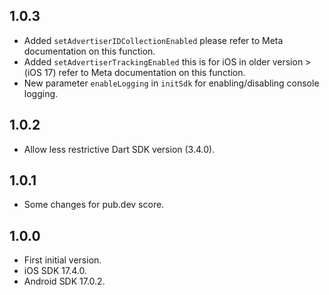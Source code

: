 ## 1.0.3

* Added `setAdvertiserIDCollectionEnabled` please refer to Meta documentation on this function.
* Added `setAdvertiserTrackingEnabled` this is for iOS in older version  >(iOS 17) refer to Meta documentation on this function.
* New parameter `enableLogging` in `initSdk` for enabling/disabling console logging.

## 1.0.2

* Allow less restrictive Dart SDK version (3.4.0).

## 1.0.1

* Some changes for pub.dev score.

## 1.0.0

* First initial version.
* iOS SDK 17.4.0.
* Android SDK 17.0.2.
